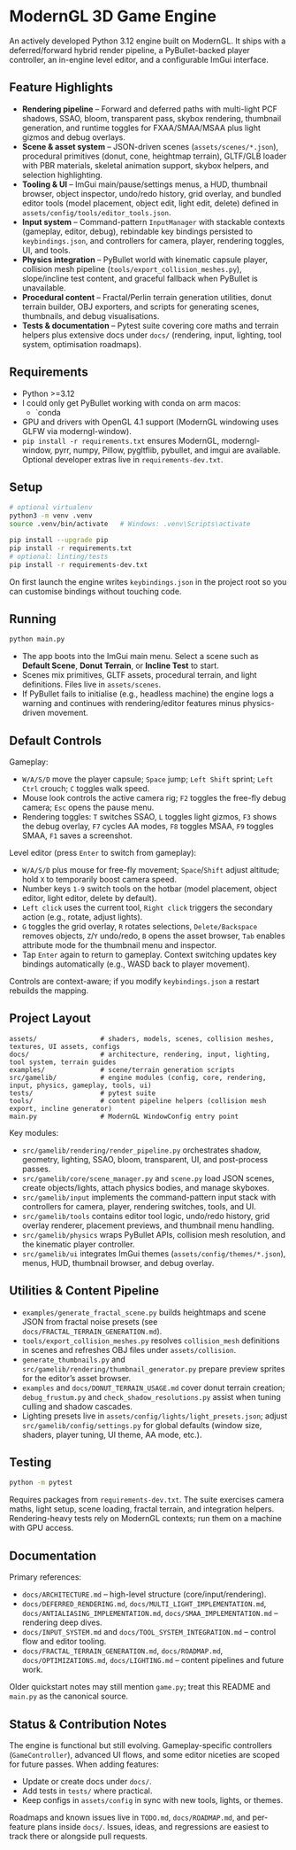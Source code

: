 # ModernGL 3D Game Engine

An actively developed Python 3.12 engine built on ModernGL. It ships with a deferred/forward hybrid render pipeline, a PyBullet-backed player controller, an in-engine level editor, and a configurable ImGui interface.

## Feature Highlights
- **Rendering pipeline** – Forward and deferred paths with multi-light PCF shadows, SSAO, bloom, transparent pass, skybox rendering, thumbnail generation, and runtime toggles for FXAA/SMAA/MSAA plus light gizmos and debug overlays.
- **Scene & asset system** – JSON-driven scenes (`assets/scenes/*.json`), procedural primitives (donut, cone, heightmap terrain), GLTF/GLB loader with PBR materials, skeletal animation support, skybox helpers, and selection highlighting.
- **Tooling & UI** – ImGui main/pause/settings menus, a HUD, thumbnail browser, object inspector, undo/redo history, grid overlay, and bundled editor tools (model placement, object edit, light edit, delete) defined in `assets/config/tools/editor_tools.json`.
- **Input system** – Command-pattern `InputManager` with stackable contexts (gameplay, editor, debug), rebindable key bindings persisted to `keybindings.json`, and controllers for camera, player, rendering toggles, UI, and tools.
- **Physics integration** – PyBullet world with kinematic capsule player, collision mesh pipeline (`tools/export_collision_meshes.py`), slope/incline test content, and graceful fallback when PyBullet is unavailable.
- **Procedural content** – Fractal/Perlin terrain generation utilities, donut terrain builder, OBJ exporters, and scripts for generating scenes, thumbnails, and debug visualisations.
- **Tests & documentation** – Pytest suite covering core maths and terrain helpers plus extensive docs under `docs/` (rendering, input, lighting, tool system, optimisation roadmaps).

## Requirements
- Python >=3.12
- I could only get PyBullet working with conda on arm macos:
   - `conda 
- GPU and drivers with OpenGL 4.1 support (ModernGL windowing uses GLFW via moderngl-window).
- `pip install -r requirements.txt` ensures ModernGL, moderngl-window, pyrr, numpy, Pillow, pygltflib, pybullet, and imgui are available. Optional developer extras live in `requirements-dev.txt`.

## Setup
```bash
# optional virtualenv
python3 -m venv .venv
source .venv/bin/activate   # Windows: .venv\Scripts\activate

pip install --upgrade pip
pip install -r requirements.txt
# optional: linting/tests
pip install -r requirements-dev.txt
```

On first launch the engine writes `keybindings.json` in the project root so you can customise bindings without touching code.

## Running
```bash
python main.py
```
- The app boots into the ImGui main menu. Select a scene such as **Default Scene**, **Donut Terrain**, or **Incline Test** to start.
- Scenes mix primitives, GLTF assets, procedural terrain, and light definitions. Files live in `assets/scenes`.
- If PyBullet fails to initialise (e.g., headless machine) the engine logs a warning and continues with rendering/editor features minus physics-driven movement.

## Default Controls
Gameplay:
- `W/A/S/D` move the player capsule; `Space` jump; `Left Shift` sprint; `Left Ctrl` crouch; `C` toggles walk speed.
- Mouse look controls the active camera rig; `F2` toggles the free-fly debug camera; `Esc` opens the pause menu.
- Rendering toggles: `T` switches SSAO, `L` toggles light gizmos, `F3` shows the debug overlay, `F7` cycles AA modes, `F8` toggles MSAA, `F9` toggles SMAA, `F1` saves a screenshot.

Level editor (press `Enter` to switch from gameplay):
- `W/A/S/D` plus mouse for free-fly movement; `Space`/`Shift` adjust altitude; hold `X` to temporarily boost camera speed.
- Number keys `1-9` switch tools on the hotbar (model placement, object editor, light editor, delete by default).
- `Left click` uses the current tool, `Right click` triggers the secondary action (e.g., rotate, adjust lights).
- `G` toggles the grid overlay, `R` rotates selections, `Delete/Backspace` removes objects, `Z`/`Y` undo/redo, `B` opens the asset browser, `Tab` enables attribute mode for the thumbnail menu and inspector.
- Tap `Enter` again to return to gameplay. Context switching updates key bindings automatically (e.g., WASD back to player movement).

Controls are context-aware; if you modify `keybindings.json` a restart rebuilds the mapping.

## Project Layout
```
assets/                # shaders, models, scenes, collision meshes, textures, UI assets, configs
docs/                  # architecture, rendering, input, lighting, tool system, terrain guides
examples/              # scene/terrain generation scripts
src/gamelib/           # engine modules (config, core, rendering, input, physics, gameplay, tools, ui)
tests/                 # pytest suite
tools/                 # content pipeline helpers (collision mesh export, incline generator)
main.py                # ModernGL WindowConfig entry point
```

Key modules:
- `src/gamelib/rendering/render_pipeline.py` orchestrates shadow, geometry, lighting, SSAO, bloom, transparent, UI, and post-process passes.
- `src/gamelib/core/scene_manager.py` and `scene.py` load JSON scenes, create objects/lights, attach physics bodies, and manage skyboxes.
- `src/gamelib/input` implements the command-pattern input stack with controllers for camera, player, rendering switches, tools, and UI.
- `src/gamelib/tools` contains editor tool logic, undo/redo history, grid overlay renderer, placement previews, and thumbnail menu handling.
- `src/gamelib/physics` wraps PyBullet APIs, collision mesh resolution, and the kinematic player controller.
- `src/gamelib/ui` integrates ImGui themes (`assets/config/themes/*.json`), menus, HUD, thumbnail browser, and debug overlay.

## Utilities & Content Pipeline
- `examples/generate_fractal_scene.py` builds heightmaps and scene JSON from fractal noise presets (see `docs/FRACTAL_TERRAIN_GENERATION.md`).
- `tools/export_collision_meshes.py` resolves `collision_mesh` definitions in scenes and refreshes OBJ files under `assets/collision`.
- `generate_thumbnails.py` and `src/gamelib/rendering/thumbnail_generator.py` prepare preview sprites for the editor’s asset browser.
- `examples` and `docs/DONUT_TERRAIN_USAGE.md` cover donut terrain creation; `debug_frustum.py` and `check_shadow_resolutions.py` assist when tuning culling and shadow cascades.
- Lighting presets live in `assets/config/lights/light_presets.json`; adjust `src/gamelib/config/settings.py` for global defaults (window size, shaders, player tuning, UI theme, AA mode, etc.).

## Testing
```bash
python -m pytest
```
Requires packages from `requirements-dev.txt`. The suite exercises camera maths, light setup, scene loading, fractal terrain, and integration helpers. Rendering-heavy tests rely on ModernGL contexts; run them on a machine with GPU access.

## Documentation
Primary references:
- `docs/ARCHITECTURE.md` – high-level structure (core/input/rendering).
- `docs/DEFERRED_RENDERING.md`, `docs/MULTI_LIGHT_IMPLEMENTATION.md`, `docs/ANTIALIASING_IMPLEMENTATION.md`, `docs/SMAA_IMPLEMENTATION.md` – rendering deep dives.
- `docs/INPUT_SYSTEM.md` and `docs/TOOL_SYSTEM_INTEGRATION.md` – control flow and editor tooling.
- `docs/FRACTAL_TERRAIN_GENERATION.md`, `docs/ROADMAP.md`, `docs/OPTIMIZATIONS.md`, `docs/LIGHTING.md` – content pipelines and future work.

Older quickstart notes may still mention `game.py`; treat this README and `main.py` as the canonical source.

## Status & Contribution Notes
The engine is functional but still evolving. Gameplay-specific controllers (`GameController`), advanced UI flows, and some editor niceties are scoped for future passes. When adding features:
- Update or create docs under `docs/`.
- Add tests in `tests/` where practical.
- Keep configs in `assets/config` in sync with new tools, lights, or themes.

Roadmaps and known issues live in `TODO.md`, `docs/ROADMAP.md`, and per-feature plans inside `docs/`. Issues, ideas, and regressions are easiest to track there or alongside pull requests.

